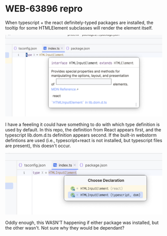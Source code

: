 # WEB-63896 repro

When typescript + the react definitely-typed packages are installed, the tooltip for some HTMLElement subclasses will render the element itself.

![tooltip.png](tooltip.png)

I have a feeeling it could have something to do with which type definition is used by default. In this repo, the definition from React appears first, and the typescript lib.dom.d.ts definition appears second. If the built-in webstorm defintions are used (i.e., typescript+react is not installed, but typescript files are present), this doesn't occur.

![screenshot.png](screenshot.png)

Oddly enough, this WASN'T happening if either package was installed, but the other wasn't. Not sure why they would be dependant?
